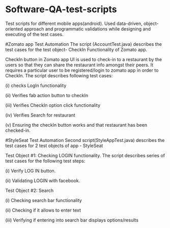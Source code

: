 # Software-QA-test-scripts
Test scripts for different mobile apps(android).
Used data-driven, object-oriented approach and programmatic validations while designing and executing of the test cases.

#Zomato app Test Automation
The script (AccountTest.java) describes the test cases for the test object- CheckIn Functionality of Zomato app.

CheckIn button in Zomato app UI is used to check-in to a restaurant by the users so that they can share the restaurant info amongst their
peers. It requires a particular user to be registered/login to zomato app in order to CheckIn.
The script describes following test cases:

(i) checks LogIn functionality 

(ii) Verifies fab action button to checkIn

(iii) Verifies CheckIn option click functionality 

(iv) Verifies Search for restaurant

(v) Ensuring the checkIn button works and that restaurant has been checked-in.

#StyleSeat Test Automation
Second script(StyleAppTest.java) describes the test cases for 2 test objects of app - StyleSeat

Test Object #1: Checking LOGIN functionality.
The script describes series of test cases for the following test steps: 

(i) Verify LOG IN button.

(ii) Validating LOGIN with facebook.

Test Object #2: Search

(i) Checking search bar functionality

(ii) Checking if it allows to enter text 

(iii) Verifying if entering into search bar displays options/results 


